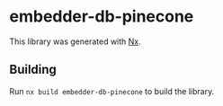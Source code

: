 # embedder-db-pinecone

This library was generated with [Nx](https://nx.dev).

## Building

Run `nx build embedder-db-pinecone` to build the library.
